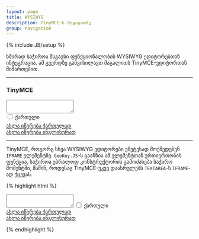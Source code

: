 ```yaml
---
layout: page
title: WYSIWYG
description: TinyMCE-ს მაგალითზე
group: navigation
---
```

{% include JB/setup %}

ხშირად საჭიროა მსგავსი ფუნქციონალობის WYSIWYG ედიტორებთან ინტეგრაცია. ამ გვერდზე განვიხილავთ მაგალითს TinyMCE-ედიტორთან მიმართებით.

<hr />

### TinyMCE

<textarea>
</textarea>

<br />

<div class="container">
  <div class="row">
    <div class="span4">
      <label class="checkbox">
        <input type="checkbox" id="chk-demo" /> 
        ქართული
      </label>
    </div>
    <div class="span8" style="margin-top:6px;">
      <div class="ind-demo">
        <div class="geo"><a href="javascript:void(0);" class="flag">ახლა იწერება ქართულად</a></div>
        <div class="eng"><a href="javascript:void(0);" class="flag">ახლა იწერება ინგლისურად</a></div>
      </div>
    </div>
  </div>
</div>

<script type="text/javascript">
  tinymce.init({
    selector:'textarea',
    setup: function(editor) {
      editor.on('init', function() {
        new GeoKey({
      	  target: '',
          work: 'yes',
          hotkey: 'yes',
          checkbox: 'chk-demo',
          indicator: 'ind-demo'
      	});
      });
    }
  });
</script>


<hr/>


TinyMCE, როგორც სხვა WYSIWYG ედიტორები უმეტესად მოქმედებენ ```IFRAME``` ელემენტზე. ```GeoKey.JS```-ს გააჩნია ამ ელემენტთან ურთიერთობის ფუნქცია, საჭიროა უბრალოდ კონსტრუქტორის გამოძახება საჭირო მომენტში, მაშინ, როდესაც TinyMCE-უკვე დაასრულებს ```TEXTAREA```-ს ```IFRAME```-ად ქცევას.

{% highlight html %}

<textarea>
</textarea>

<label class="checkbox">
  <input type="checkbox" id="chk-demo" /> 
  ქართული
</label>

<div class="ind-demo">
  <div class="geo"><a href="javascript:void(0);" class="flag">ახლა იწერება ქართულად</a></div>
  <div class="eng"><a href="javascript:void(0);" class="flag">ახლა იწერება ინგლისურად</a></div>
</div>

<script type="text/javascript">
  tinymce.init({
    selector:'textarea',
    setup: function(editor) {
      editor.on('init', function() {
        new GeoKey({
      	  target: '',
          work: 'yes',
          hotkey: 'yes',
          checkbox: 'chk-demo',
          indicator: 'ind-demo'
      	});
      });
    }
  });
</script>

{% endhighlight %}